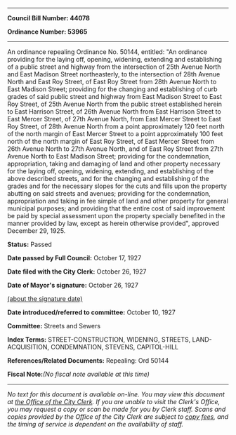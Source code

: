 

********

**Council Bill Number: 44078**
   
**Ordinance Number: 53965**
********

 An ordinance repealing Ordinance No. 50144, entitled: "An ordinance providing for the laying off, opening, widening, extending and establishing of a public street and highway from the intersection of 25th Avenue North and East Madison Street northeasterly, to the intersection of 28th Avenue North and East Roy Street, of East Roy Street from 28th Avenue North to East Madison Street; providing for the changing and establishing of curb grades of said public street and highway from East Madison Street to East Roy Street, of 25th Avenue North from the public street established herein to East Harrison Street, of 26th Avenue North from East Harrison Street to East Mercer Street, of 27th Avenue North, from East Mercer Street to East Roy Street, of 28th Avenue North from a point approximately 120 feet north of the north margin of East Mercer Street to a point approximately 100 feet north of the north margin of East Roy Street, of East Mercer Street from 26th Avenue North to 27th Avenue North, and of East Roy Street from 27th Avenue North to East Madison Street; providing for the condemnation, appropriation, taking and damaging of land and other property necessary for the laying off, opening, widening, extending, and establishing of the above described streets, and for the changing and establishing of the grades and for the necessary slopes for the cuts and fills upon the property abutting on said streets and avenues; providing for the condemnation, appropriation and taking in fee simple of land and other property for general municipal purposes; and providing that the entire cost of said improvement be paid by special assessment upon the property specially benefited in the manner provided by law, except as herein otherwise provided", approved December 29, 1925.

**Status:** Passed
   
**Date passed by Full Council:** October 17, 1927
   
**Date filed with the City Clerk:** October 26, 1927
   
**Date of Mayor's signature:** October 26, 1927
   
[(about the signature date)](/~public/approvaldate.htm)
   
   
   
**Date introduced/referred to committee:** October 10, 1927
   
**Committee:** Streets and Sewers
   
   
**Index Terms:** STREET-CONSTRUCTION, WIDENING, STREETS, LAND-ACQUISITION, CONDEMNATION, STEVENS, CAPITOL-HILL

**References/Related Documents:** Repealing: Ord 50144

**Fiscal Note:**_(No fiscal note available at this time)_
********

_No text for this document is available on-line. You may view this document at [the Office of the City Clerk](http://www.seattle.gov/leg/clerk/contactUs.htm). If you are unable to visit the Clerk's Office, you may request a copy or scan be made for you by Clerk staff. Scans and copies provided by the Office of the City Clerk are subject to [copy fees](http://clerk.seattle.gov/~public/clerkfees.htm), and the timing of service is dependent on the availability of staff._

